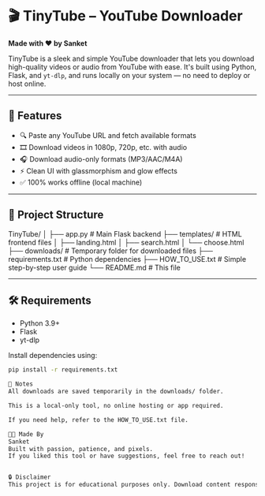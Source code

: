 # 🎬 TinyTube – YouTube Downloader  
**Made with ❤️ by Sanket**

TinyTube is a sleek and simple YouTube downloader that lets you download high-quality videos or audio from YouTube with ease. It's built using Python, Flask, and `yt-dlp`, and runs locally on your system — no need to deploy or host online.

---

## 🚀 Features
- 🔍 Paste any YouTube URL and fetch available formats
- 🎞️ Download videos in 1080p, 720p, etc. with audio
- 🎧 Download audio-only formats (MP3/AAC/M4A)
- ⚡ Clean UI with glassmorphism and glow effects
- ✅ 100% works offline (local machine)

---

## 📁 Project Structure

TinyTube/
│
├── app.py # Main Flask backend
├── templates/ # HTML frontend files
│ ├── landing.html
│ ├── search.html
│ └── choose.html
├── downloads/ # Temporary folder for downloaded files
├── requirements.txt # Python dependencies
├── HOW_TO_USE.txt # Simple step-by-step user guide
└── README.md # This file


---

## 🛠️ Requirements

- Python 3.9+
- Flask
- yt-dlp

Install dependencies using:

```bash
pip install -r requirements.txt

📌 Notes
All downloads are saved temporarily in the downloads/ folder.

This is a local-only tool, no online hosting or app required.

If you need help, refer to the HOW_TO_USE.txt file.

👨‍💻 Made By
Sanket
Built with passion, patience, and pixels.
If you liked this tool or have suggestions, feel free to reach out!


🔒 Disclaimer
This project is for educational purposes only. Download content responsibly and respect YouTube’s terms of service.
